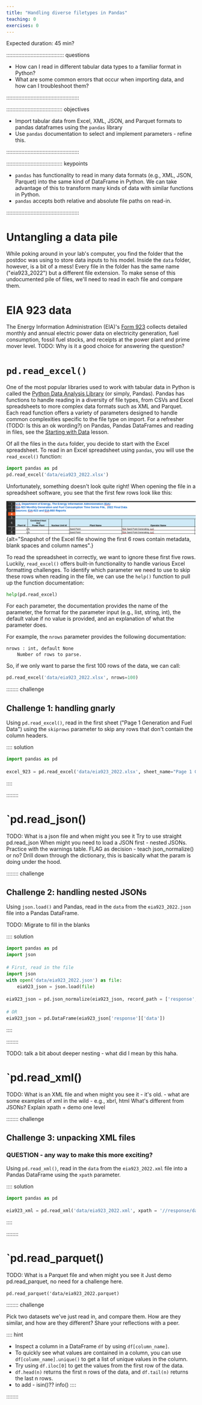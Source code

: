```yaml
---
title: "Handling diverse filetypes in Pandas"
teaching: 0
exercises: 0
---
```


Expected duration: 45 min?

:::::::::::::::::::::::::::::::::::::: questions 

- How can I read in different tabular data types to a familiar format in Python?
- What are some common errors that occur when importing data, and how can I troubleshoot them?

::::::::::::::::::::::::::::::::::::::::::::::::

::::::::::::::::::::::::::::::::::::: objectives
- Import tabular data from Excel, XML, JSON, and Parquet formats to pandas dataframes using the `pandas` library
- Use `pandas` documentation to select and implement parameters - refine this.

::::::::::::::::::::::::::::::::::::::::::::::::


::::::::::::::::::::::::::::::::::::: keypoints 

- `pandas` has functionality to read in many data formats (e.g., XML, JSON,
Parquet) into the same kind of DataFrame in Python. We can take advantage of this to
transform many kinds of data with similar functions in Python.
- `pandas` accepts both relative and absolute file paths on read-in.

::::::::::::::::::::::::::::::::::::::::::::::::

# Untangling a data pile
While poking around in your lab's computer, you find the folder that the postdoc was
using to store data inputs to his model. Inside the `data` folder, however, is a bit of
a mess! Every file in the folder has the same name ("eia923_2022") but a different file
extension. To make sense of this undocumented pile of files, we'll need to read in each
file and compare them. 

# EIA 923 data
The Energy Information Administration (EIA)'s [Form 923](https://www.eia.gov/electricity/data/eia923) collects detailed monthly and
annual electric power data on electricity generation, fuel consumption, fossil fuel
stocks, and receipts at the power plant and prime mover level.
    TODO: Why is it a good choice for answering the question?

# `pd.read_excel()`

One of the most popular libraries used to work with tabular data in Python is called the
[Python Data Analysis Library](https://pandas.pydata.org/) (or simply, Pandas). Pandas
has functions to handle reading in a diversity of file types, from CSVs and Excel spreadsheets to more complex data formats such as XML and Parquet. Each read function offers a variety of parameters designed to handle common complexities specific to the file type on import. For a refresher (TODO: Is this an ok wording?) on Pandas, Pandas DataFrames and reading in files, see the [Starting with Data](https://datacarpentry.github.io/python-ecology-lesson/instructor/02-starting-with-data.html) lesson.

Of all the files in the `data` folder, you decide to start with the Excel spreadsheet.
To read in an Excel spreadsheet using `pandas`, you will use the `read_excel()` function:

```python
import pandas as pd
pd.read_excel('data/eia923_2022.xlsx')
```

Unfortunately, something doesn't look quite right! When opening the file in a
spreadsheet software, you see that the first few rows look like this:

![The first few rows of the eia923_2022.xlsx file](fig/excelheader.png){alt="Snapshot of
the Excel file showing the first 6 rows contain metadata, blank spaces and column
names".}

To read the spreadsheet in correctly, we want to ignore these first five rows. Luckily,
`read_excel()` offers built-in functionality to handle various Excel formatting
challenges. To identify which parameter we need to use to skip these rows when reading
in the file, we can use the `help()` function to pull up the function documentation:

```python
help(pd.read_excel)
```

For each parameter, the documentation provides the name of the parameter, the format for the parameter input (e.g., list, string, int), the default value if no value is provided, and an explanation of what the parameter does.

For example, the `nrows` parameter provides the following documentation:

```output
nrows : int, default None
    Number of rows to parse.
```

So, if we only want to parse the first 100 rows of the data, we can call:

```python
pd.read_excel('data/eia923_2022.xlsx', nrows=100)
```

:::::::: challenge

## Challenge 1: handling gnarly 

Using `pd.read_excel()`, read in the first sheet ("Page 1 Generation and Fuel Data") using the `skiprows` parameter to skip any rows that don't contain the column headers.

:::: solution

```python
import pandas as pd

excel_923 = pd.read_excel('data/eia923_2022.xlsx', sheet_name="Page 1 Generation and Fuel Data", skiprows=5)
```

::::

::::::::

# `pd.read_json()

TODO:
What is a json file and when might you see it
Try to use straight pd.read_json
When might you need to load a JSON first - nested JSONs.
Practice with the warnings table.
FLAG as decision - teach json_normalize() or no?
Drill down through the dictionary, this is basically what the param is doing under the hood.

:::::::: challenge

## Challenge 2: handling nested JSONs

Using `json.load()` and Pandas, read in the `data` from the `eia923_2022.json` file into a Pandas DataFrame.

TODO: Migrate to fill in the blanks


:::: solution

```python
import pandas as pd
import json

# First, read in the file
import json
with open('data/eia923_2022.json') as file:
    eia923_json = json.load(file)

eia923_json = pd.json_normalize(eia923_json, record_path = ['response', 'data'])

# OR
eia923_json = pd.DataFrame(eia923_json['response']['data'])

```

::::

::::::::

TODO:
talk a bit about deeper nesting - what did I mean by this haha.

# `pd.read_xml()

TODO:
What is an XML file and when might you see it
    - it's old.
    - what are some examples of xml in the wild - e.g., xbrl, html
What's different from JSONs?
Explain xpath + demo one level

:::::::: challenge

## Challenge 3: unpacking XML files
### QUESTION - any way to make this more exciting?

Using `pd.read_xml()`, read in the `data` from the `eia923_2022.xml` file into a Pandas DataFrame using the `xpath` parameter.

:::: solution

```python
import pandas as pd

eia923_xml = pd.read_xml('data/eia923_2022.xml', xpath = '//response/data/row')

```
::::

::::::::

# `pd.read_parquet()

TODO:
What is a Parquet file and when might you see it
Just demo pd.read_parquet, no need for a challenge here.

`pd.read_parquet('data/eia923_2022.parquet)`

:::::::: challenge

Pick two datasets we've just read in, and compare them. How are they similar, and how are they different? Share your reflections with a peer.

:::: hint

* Inspect a column in a DataFrame `df` by using `df[column_name]`.
* To quickly see what values are contained in a column, you can use `df[column_name].unique()` to get a list of unique values in the column.
* Try using `df.iloc[0]` to get the values from the first row of the data.
* `df.head(n)` returns the first n rows of the data, and `df.tail(n)` returns the last n rows.
* to add - isin()?? info()
::::

::::::::